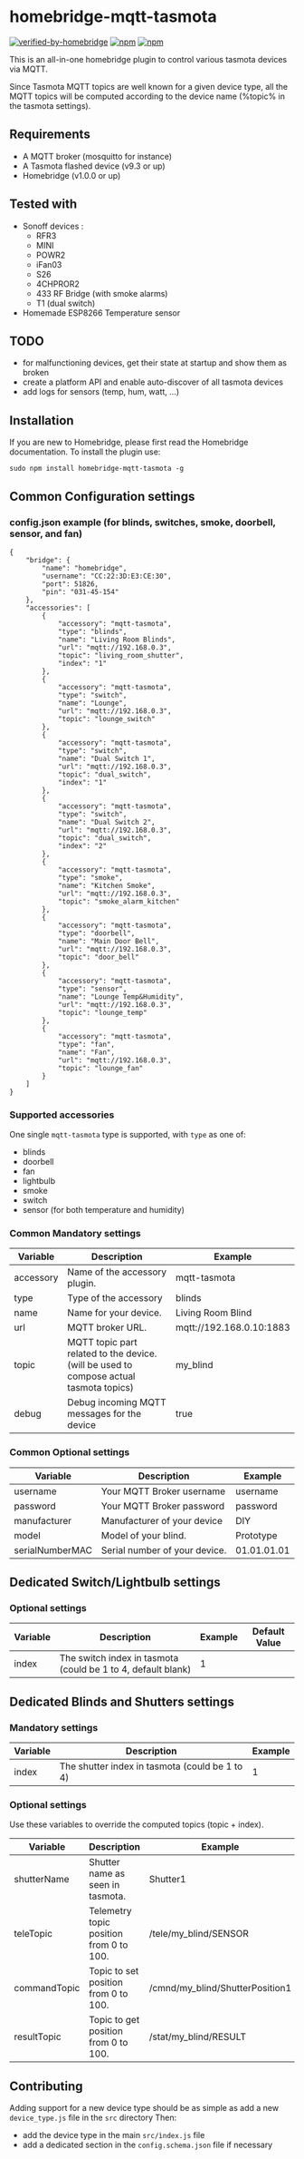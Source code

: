 
# homebridge-mqtt-tasmota

[![verified-by-homebridge](https://badgen.net/badge/homebridge/verified/purple)](https://github.com/homebridge/homebridge/wiki/Verified-Plugins)
[![npm](https://badgen.net/npm/dt/homebridge-mqtt-tasmota?color=purple)](https://www.npmjs.com/package/homebridge-mqtt-tasmota)
[![npm](https://badgen.net/npm/v/homebridge-mqtt-tasmota?color=purple)](https://www.npmjs.com/package/homebridge-mqtt-tasmota)


This is an all-in-one homebridge plugin to control various tasmota devices via MQTT.

Since Tasmota MQTT topics are well known for a given device type, all the MQTT topics will be computed according to the device name (%topic% in the tasmota settings).

## Requirements
 - A MQTT broker (mosquitto for instance)
 - A Tasmota flashed device (v9.3 or up)
 - Homebridge (v1.0.0 or up)

## Tested with
 - Sonoff devices :
    - RFR3
    - MINI
    - POWR2
    - iFan03
    - S26
    - 4CHPROR2
    - 433 RF Bridge (with smoke alarms)
    - T1 (dual switch)
  - Homemade ESP8266 Temperature sensor

## TODO
 - for malfunctioning devices, get their state at startup and show them as broken
 - create a platform API and enable auto-discover of all tasmota devices
 - add logs for sensors (temp, hum, watt, ...)

## Installation

If you are new to Homebridge, please first read the Homebridge documentation.
To install the plugin use:
```
sudo npm install homebridge-mqtt-tasmota -g
```

## Common Configuration settings

### config.json example (for blinds, switches, smoke, doorbell, sensor, and fan)
```
{
    "bridge": {
        "name": "homebridge",
        "username": "CC:22:3D:E3:CE:30",
        "port": 51826,
        "pin": "031-45-154"
    },
    "accessories": [
        {
            "accessory": "mqtt-tasmota",
            "type": "blinds",
            "name": "Living Room Blinds",
            "url": "mqtt://192.168.0.3",
            "topic": "living_room_shutter",
            "index": "1"
        },
        {
            "accessory": "mqtt-tasmota",
            "type": "switch",
            "name": "Lounge",
            "url": "mqtt://192.168.0.3",
            "topic": "lounge_switch"
        },
        {
            "accessory": "mqtt-tasmota",
            "type": "switch",
            "name": "Dual Switch 1",
            "url": "mqtt://192.168.0.3",
            "topic": "dual_switch",
            "index": "1"
        },
        {
            "accessory": "mqtt-tasmota",
            "type": "switch",
            "name": "Dual Switch 2",
            "url": "mqtt://192.168.0.3",
            "topic": "dual_switch",
            "index": "2"
        },
        {
            "accessory": "mqtt-tasmota",
            "type": "smoke",
            "name": "Kitchen Smoke",
            "url": "mqtt://192.168.0.3",
            "topic": "smoke_alarm_kitchen"
        },
        {
            "accessory": "mqtt-tasmota",
            "type": "doorbell",
            "name": "Main Door Bell",
            "url": "mqtt://192.168.0.3",
            "topic": "door_bell"
        },
        {
            "accessory": "mqtt-tasmota",
            "type": "sensor",
            "name": "Lounge Temp&Humidity",
            "url": "mqtt://192.168.0.3",
            "topic": "lounge_temp"  
        },
        {
            "accessory": "mqtt-tasmota",
            "type": "fan",
            "name": "Fan",
            "url": "mqtt://192.168.0.3",
            "topic": "lounge_fan"
        }
    ]
}
```
### Supported accessories

One single `mqtt-tasmota` type is supported, with `type` as one of:
 - blinds
 - doorbell
 - fan
 - lightbulb
 - smoke
 - switch
 - sensor (for both temperature and humidity)


### Common Mandatory settings
| Variable | Description | Example |
| --- | --- | --- |
| accessory | Name of the accessory plugin. | mqtt-tasmota |
| type | Type of the accessory | blinds |
| name | Name for your device. | Living Room Blind |
| url | MQTT broker URL. | mqtt://192.168.0.10:1883 |
| topic | MQTT topic part related to the device. (will be used to compose actual tasmota topics) | my_blind |
| debug | Debug incoming MQTT messages for the device | true |


### Common Optional settings
| Variable | Description | Example |
| --- | --- | --- |
| username | Your MQTT Broker username | username |
| password | Your MQTT Broker password | password |
| manufacturer | Manufacturer of your device | DIY |
| model | Model of your blind. | Prototype |
| serialNumberMAC | Serial number of your device. | 01.01.01.01 |


## Dedicated Switch/Lightbulb settings
### Optional settings
| Variable | Description | Example | Default Value
| --- | --- | --- | --- |
| index | The switch index in tasmota (could be 1 to 4, default blank) | 1 | |


## Dedicated Blinds and Shutters settings
### Mandatory settings
| Variable | Description | Example |
| --- | --- | --- |
| index | The shutter index in tasmota (could be 1 to 4) | 1 |

### Optional settings
Use these variables to override the computed topics (topic + index). 

| Variable | Description | Example | Default Value
| --- | --- | --- | --- |
| shutterName | Shutter name as seen in tasmota. | Shutter1 | Shutter{index} |
| teleTopic | Telemetry topic position from 0 to 100. | /tele/my_blind/SENSOR | /tele/{topic}/SENSOR |
| commandTopic | Topic to set position from 0 to 100. | /cmnd/my_blind/ShutterPosition1 | /cmnd/{topic}/ShutterPosition{index} |
| resultTopic | Topic to get position from 0 to 100. | /stat/my_blind/RESULT | /stat/{topic}/RESULT |

## Contributing

Adding support for a new device type should be as simple as add a new `device_type.js` file in the `src` directory
Then:
 - add the device type in the main `src/ìndex.js` file
 - add a dedicated section in the `config.schema.json` file if necessary
